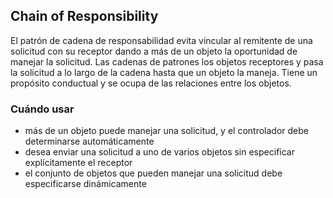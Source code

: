 ## Chain of Responsibility

El patrón de cadena de responsabilidad evita vincular al remitente de una solicitud con su receptor
dando a más de un objeto la oportunidad de manejar la solicitud. Las cadenas de patrones
los objetos receptores y pasa la solicitud a lo largo de la cadena hasta que un objeto la maneja.
Tiene un propósito conductual y se ocupa de las relaciones entre los objetos.

### Cuándo usar

* más de un objeto puede manejar una solicitud, y el controlador debe determinarse automáticamente
* desea enviar una solicitud a uno de varios objetos sin especificar explícitamente el receptor
* el conjunto de objetos que pueden manejar una solicitud debe especificarse dinámicamente